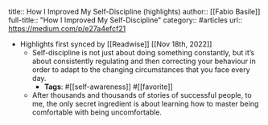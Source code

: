 title:: How I Improved My Self-Discipline (highlights)
author:: [[Fabio Basile]]
full-title:: "How I Improved My Self-Discipline"
category:: #articles
url:: https://medium.com/p/e27a4efcf21

- Highlights first synced by [[Readwise]] [[Nov 18th, 2022]]
	- Self-discipline is not just about doing something constantly, but it’s about consistently regulating and then correcting your behaviour in order to adapt to the changing circumstances that you face every day.
		- **Tags**: #[[self-awareness]] #[[favorite]]
	- After thousands and thousands of stories of successful people, to me, the only secret ingredient is about learning how to master being comfortable with being uncomfortable.